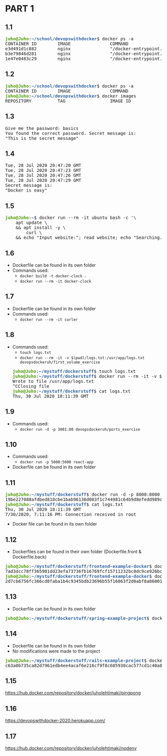 # PART 1

## 1.1

<pre><font color="#4E9A06"><b>juho@Juho</b></font>:<font color="#3465A4"><b>~/school/devopswithdocker</b></font>$ docker ps -a
CONTAINER ID        IMAGE               COMMAND                  CREATED             STATUS                     PORTS               NAMES
e3d491d1c882        nginx               &quot;/docker-entrypoint.…&quot;   19 seconds ago      Up 18 seconds              80/tcp              youthful_burnell
b3e79846d281        nginx               &quot;/docker-entrypoint.…&quot;   20 seconds ago      Exited (0) 2 seconds ago                       pensive_vaughan
1e47e0483c29        nginx               &quot;/docker-entrypoint.…&quot;   22 seconds ago      Exited (0) 2 seconds ago                       vigilant_haslett
</pre>

## 1.2

<pre><font color="#4E9A06"><b>juho@Juho</b></font>:<font color="#3465A4"><b>~/school/devopswithdocker</b></font>$ docker ps -a
CONTAINER ID        IMAGE               COMMAND             CREATED             STATUS              PORTS               NAMES
<font color="#4E9A06"><b>juho@Juho</b></font>:<font color="#3465A4"><b>~/school/devopswithdocker</b></font>$ docker images
REPOSITORY          TAG                 IMAGE ID            CREATED             SIZE
</pre>

## 1.3

<pre>Give me the password: basics
You found the correct password. Secret message is:
&quot;This is the secret message&quot;
</pre>

## 1.4

<pre>Tue, 28 Jul 2020 20:47:20 GMT
Tue, 28 Jul 2020 20:47:23 GMT
Tue, 28 Jul 2020 20:47:26 GMT
Tue, 28 Jul 2020 20:47:29 GMT
Secret message is:
&quot;Docker is easy&quot;
</pre>

## 1.5

<pre><font color="#4E9A06"><b>juho@Juho</b></font>:<font color="#3465A4"><b>~</b></font>$ docker run --rm -it ubuntu bash -c &apos;\
    apt update \
    &amp;&amp; apt install -y \
        curl \           
    &amp;&amp; echo &quot;Input website:&quot;; read website; echo &quot;Searching..&quot;; sleep 1; curl http://$website;&apos;
</pre>

## 1.6

- Dockerfile can be found in its own folder
- Commands used:
  - `docker build -t docker-clock .`
  - `docker run --rm -it docker-clock`

## 1.7

- Dockerfile can be found in its own folder
- Commands used:
  - `docker run --rm -it curler`

## 1.8

- Commands used:
  - `touch logs.txt`
  - `docker run --rm -it -v $(pwd)/logs.txt:/usr/app/logs.txt devopsdockeruh/first_volume_exercise`
  <pre><font color="#4E9A06"><b>juho@Juho</b></font>:<font color="#3465A4"><b>~/mystuff/dockerstuff</b></font>$ touch logs.txt
  <font color="#4E9A06"><b>juho@Juho</b></font>:<font color="#3465A4"><b>~/mystuff/dockerstuff</b></font>$ docker run --rm -it -v $(pwd)/logs.txt:/usr/app/logs.txt devopsdockeruh/first_volume_exercise
  Wrote to file /usr/app/logs.txt
  ^CClosing file
  <font color="#4E9A06"><b>juho@Juho</b></font>:<font color="#3465A4"><b>~/mystuff/dockerstuff</b></font>$ cat logs.txt 
  Thu, 30 Jul 2020 18:11:39 GMT
  </pre>

## 1.9

- Commands used:
  - `docker run -d -p 3001:80 devopsdockeruh/ports_exercise`

## 1.10

- Commands used:
  - `docker run -p 5000:5000 react-app`
- Dockerfile can be found in its own folder

## 1.11

<pre><font color="#4E9A06"><b>juho@Juho</b></font>:<font color="#3465A4"><b>~/mystuff/dockerstuff</b></font>$ docker run -d -p 8000:8000 -v $(pwd)/logs.txt:/backend/logs.txt backend
19be227088afdbed818cbe1bab96138d003f1c744981c64b9d8efedd989cd95f
<font color="#4E9A06"><b>juho@Juho</b></font>:<font color="#3465A4"><b>~/mystuff/dockerstuff</b></font>$ cat logs.txt
Thu, 30 Jul 2020 18:11:39 GMT
7/30/2020, 7:11:16 PM: Connection received in root
</pre>

- Docker file can be found in its own folder

## 1.12

- Dockerfiles can be found in their own folder (Dockerfile.front & Dockerfile.back)
<pre><font color="#4E9A06"><b>juho@Juho</b></font>:<font color="#3465A4"><b>~/mystuff/dockerstuff/frontend-example-docker</b></font>$ docker run -d -p 5000:5000 react-app
7ad3dcc78ff365901dd23efa73736fb16769fcf15711232bc0dc9ce926bc80a3
<font color="#4E9A06"><b>juho@Juho</b></font>:<font color="#3465A4"><b>~/mystuff/dockerstuff/frontend-example-docker</b></font>$ docker run -d -p 8000:8000 backend
2d7cb6756fc366cd0faba1b4c9345bdb23696b55f16863f2d0abf8a86001c062
</pre>

## 1.13

- Dockerfile can be found in its own folder
<pre><font color="#4E9A06"><b>juho@Juho</b></font>:<font color="#3465A4"><b>~/mystuff/dockerstuff/spring-example-project</b></font>$ docker run -d -p 8080:8080 java-spring
</pre>

## 1.14

- Dockerfile can be found in its own folder
- No modifications were made to the project
<pre><font color="#4E9A06"><b>juho@Juho</b></font>:<font color="#3465A4"><b>~/mystuff/dockerstuff/rails-example-project</b></font>$ docker run -d -p 3000:3000 ruby
c63a0b735ca82d7961edb4ee4acaf6e216cf9f8c685930cac577cd1c40a8568a</pre>

## 1.15

https://hub.docker.com/repository/docker/juholehtimaki/pingpong

## 1.16

https://devopswithdocker-2020.herokuapp.com/

## 1.17

https://hub.docker.com/repository/docker/juholehtimaki/nodenv

